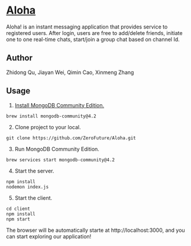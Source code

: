 # [Aloha](https://alohamessage.herokuapp.com/)

Aloha! is an instant messaging application that provides service to registered users. After login, users are free to add/delete friends, initiate one to one real-time chats, start/join a group chat based on channel Id.

## Author

Zhidong Qu, Jiayan Wei, Qimin Cao, Xinmeng Zhang

## Usage

1. [Install MongoDB Community Edition.](https://docs.mongodb.com/manual/tutorial/install-mongodb-on-os-x/)

```
brew install mongodb-community@4.2
```

2. Clone project to your local.

```
git clone https://github.com/ZeroFuture/Aloha.git
```

3. Run MongoDB Community Edition.
```
brew services start mongodb-community@4.2
```

4. Start the server.
```
npm install
nodemon index.js
```

5. Start the client.
```
cd client
npm install
npm start
```
The browser will be automatically starte at http://localhost:3000, and you can start exploring our application!


